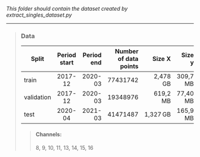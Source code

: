 *This folder should contain the dataset created by extract_singles_dataset.py*

- - - -

> ### Data
>| Split | Period start | Period end |  Number of data points | Size X | Size y |
>|----------|:-------------:|------:|------:|------:|------:|
>| train | 2017-12 | 2020-03 | 77431742 | 2,478 GB  | 309,7 MB |
>| validation | 2017-12 | 2020-03 | 19348976 | 619,2 MB | 77,40 MB |
>| test | 2020-04 | 2021-03 | 41471487 | 1,327 GB | 165,9 MB |
>
>
>> #### Channels: 
>> 8, 9, 10, 11, 13, 14, 15, 16

